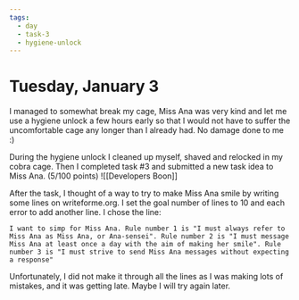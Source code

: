 ```yaml
---
tags:
  - day
  - task-3
  - hygiene-unlock
---
```


# Tuesday, January 3

I managed to somewhat break my cage, Miss Ana was very kind and let me use a hygiene unlock a few hours early so that I would not have to suffer the uncomfortable cage any longer than I already had. No damage done to me :)

During the hygiene unlock I cleaned up myself, shaved and relocked in my cobra cage. Then I completed task #3 and submitted a new task idea to Miss Ana. (5/100 points)
![[Developers Boon]]

After the task, I thought of a way to try to make Miss Ana smile by writing some lines on writeforme.org. I set the goal number of lines to 10 and each error to add another line. I chose the line:

`I want to simp for Miss Ana. Rule number 1 is "I must always refer to Miss Ana as Miss Ana, or Ana-sensei". Rule number 2 is "I must message Miss Ana at least once a day with the aim of making her smile". Rule number 3 is "I must strive to send Miss Ana messages without expecting a response"`

Unfortunately, I did not make it through all the lines as I was making lots of mistakes, and it was getting late. Maybe I will try again later.